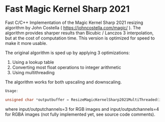 # Fast Magic Kernel Sharp 2021
Fast C/C++ Implementation of the Magic Kernel Sharp 2021 resizing algorithm by John Costella ( https://johncostella.com/magic/ ). The algorithm provides sharper results than Bicubic / Lanczos 3 interpolation, but at the cost of computation time. This version is optimized for speed to make it more usable.

The original algorithm is sped up by applying 3 optimizations:
1. Using a lookup table
2. Converting most float operations to integer arithmetic
3. Using multithreading

The algorithm works for both upscaling and downscaling.

```C++
Usage:

unsigned char *outputbuffer = ResizeMagicKernelSharp2021MultiThreaded(inputbuffer, inputwidth, inputheight, inputchannels, outputwidth, outputheight, outputchannels, nrofthreads);
```

where input/outputchannels=3 for RGB images and input/outputchannels=4 for RGBA images (not fully implemented yet, see source code comments).


